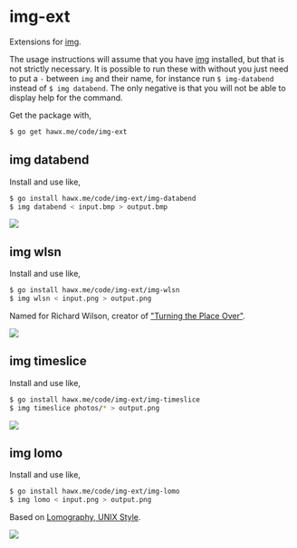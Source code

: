 # img-ext

Extensions for [img][].

The usage instructions will assume that you have [img][] installed, but that is
not strictly necessary. It is possible to run these with without you just need
to put a `-` between `img` and their name, for instance run `$ img-databend`
instead of `$ img databend`. The only negative is that you will not be able to
display help for the command.

Get the package with,

``` bash
$ go get hawx.me/code/img-ext
```

## img databend

Install and use like,

``` bash
$ go install hawx.me/code/img-ext/img-databend
$ img databend < input.bmp > output.bmp
```

![](http://hawx.github.com/img-ext/databend.jpg)


## img wlsn

Install and use like,

``` bash
$ go install hawx.me/code/img-ext/img-wlsn
$ img wlsn < input.png > output.png
```

Named for Richard Wilson, creator of ["Turning the Place Over"][turning].

![](http://hawx.github.com/img-ext/wlsn.jpg)


## img timeslice

Install and use like,

``` bash
$ go install hawx.me/code/img-ext/img-timeslice
$ img timeslice photos/* > output.png
```

![](http://hawx.github.com/img-ext/timeslice.jpg)


## img lomo

Install and use like,

```bash
$ go install hawx.me/code/img-ext/img-lomo
$ img lomo < input.png > output.png
```

Based on [Lomography, UNIX Style][lomo].

![](http://hawx.github.com/img-ext/lomo.jpg)


[img]:     http://hawx.me/code/img
[turning]: http://www.richardwilsonsculptor.com/projects/turning_the%20_place_over.html
[lomo]:    http://the.taoofmac.com/space/blog/2005/08/23/2359
